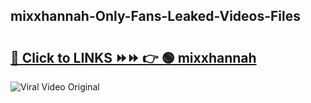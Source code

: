 
 ## mixxhannah-Only-Fans-Leaked-Videos-Files

# <h2><a href="https://mediaupload.pro?mixxhannah">🔗 Click to LINKS ⏩⏩ 👉 🟢 mixxhannah </a></h2>

<a href="https://mediaupload.pro?mixxhannah" rel="nofollow" data-target="animated-image.originalLink"><img src="https://i.ibb.co.com/xMMVF88/686577567.gif" alt="Viral Video Original" style="max-width: 100%; display: inline-block;" data-target="animated-image.originalImage"></a>